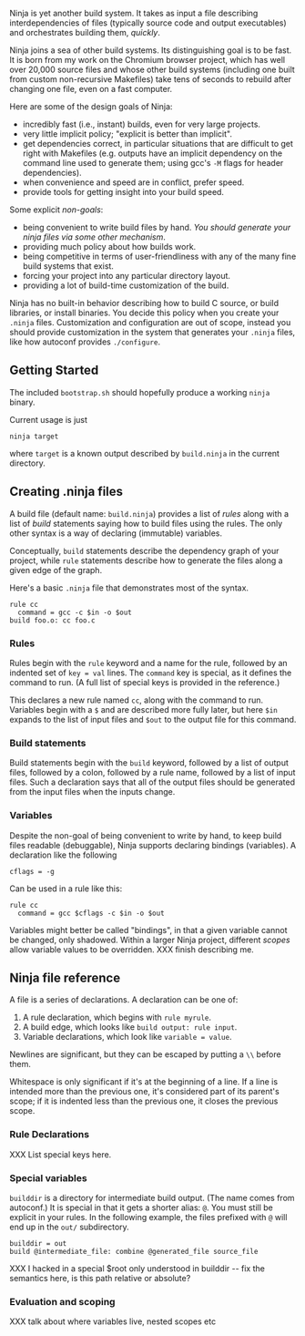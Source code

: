

Ninja is yet another build system.  It takes as input a file
describing interdependencies of files (typically source code and
output executables) and orchestrates building them, *quickly*.

Ninja joins a sea of other build systems.  Its distinguishing goal is
to be fast.  It is born from my work on the Chromium browser project,
which has well over 20,000 source files and whose other build systems
(including one built from custom non-recursive Makefiles) take tens of
seconds to rebuild after changing one file, even on a fast computer.

Here are some of the design goals of Ninja:

* incredibly fast (i.e., instant) builds, even for very large projects.
* very little implicit policy; "explicit is better than implicit".
* get dependencies correct, in particular  situations that are difficult
  to get right with Makefiles (e.g. outputs have an implicit dependency on
  the command line used to generate them; using gcc's `-M` flags
  for header dependencies).
* when convenience and speed are in conflict, prefer speed.
* provide tools for getting insight into your build speed.

Some explicit *non-goals*:

* being convenient to write build files by hand.  *You should generate
  your ninja files via some other mechanism*.
* providing much policy about how builds work.
* being competitive in terms of user-friendliness with any of the many
  fine build systems that exist.
* forcing your project into any particular directory layout.
* providing a lot of build-time customization of the build.

Ninja has no built-in behavior describing how to build C source, or
build libraries, or install binaries.  You decide this policy when you
create your `.ninja` files.  Customization and configuration are out
of scope, instead you should provide customization in the system that
generates your `.ninja` files, like how autoconf provides
`./configure`.

## Getting Started
The included `bootstrap.sh` should hopefully produce a working `ninja`
binary.

Current usage is just

    ninja target

where `target` is a known output described by `build.ninja` in the
current directory.

## Creating .ninja files
A build file (default name: `build.ninja`) provides a list of *rules*
along with a list of *build* statements saying how to build files
using the rules.  The only other syntax is a way of declaring
(immutable) variables.

Conceptually, `build` statements describe the dependency graph of your
project, while `rule` statements describe how to generate the files
along a given edge of the graph.

Here's a basic `.ninja` file that demonstrates most of the syntax.

    rule cc
      command = gcc -c $in -o $out
    build foo.o: cc foo.c

### Rules
Rules begin with the `rule` keyword and a name for the rule, followed
by an indented set of `key = val` lines.  The `command` key is special,
as it defines the command to run.  (A full list of special keys is
provided in the reference.)

This declares a new rule named `cc`, along with the command to run.
Variables begin with a `$` and are described more fully later, but
here `$in` expands to the list of input files and `$out` to the output
file for this command.

### Build statements
Build statements begin with the `build` keyword, followed by a list of
output files, followed by a colon, followed by a rule name, followed
by a list of input files.  Such a declaration says that all of the
output files should be generated from the input files when the inputs
change.

### Variables
Despite the non-goal of being convenient to write by hand, to keep
build files readable (debuggable), Ninja supports declaring bindings
(variables).  A declaration like the following

    cflags = -g

Can be used in a rule like this:

    rule cc
      command = gcc $cflags -c $in -o $out

Variables might better be called "bindings", in that a given variable
cannot be changed, only shadowed.  Within a larger Ninja project,
different *scopes* allow variable values to be overridden.  XXX finish
describing me.

## Ninja file reference
A file is a series of declarations.  A declaration can be one of:

1. A rule declaration, which begins with `rule myrule`.
2. A build edge, which looks like `build output: rule input`.
3. Variable declarations, which look like `variable = value`.

Newlines are significant, but they can be escaped by putting a `\\`
before them.

Whitespace is only significant if it's at the beginning of a line.  If
a line is intended more than the previous one, it's considered part of
its parent's scope; if it is indented less than the previous one, it
closes the previous scope.

### Rule Declarations
XXX List special keys here.

### Special variables
`builddir` is a directory for intermediate build output.  (The name
comes from autoconf.)  It is special in that it gets a shorter alias:
`@`.  You must still be explicit in your rules.  In the following
example, the files prefixed with `@` will end up in the `out/`
subdirectory.

    builddir = out
    build @intermediate_file: combine @generated_file source_file

XXX I hacked in a special $root only understood in builddir -- fix the
semantics here, is this path relative or absolute?

### Evaluation and scoping

XXX talk about where variables live, nested scopes etc

